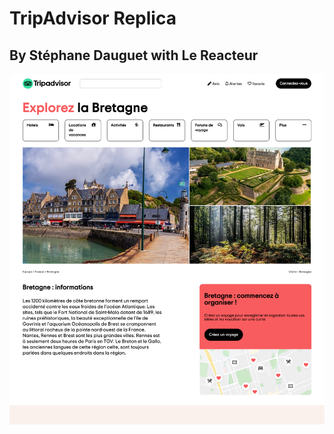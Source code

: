 # TripAdvisor Replica

## By Stéphane Dauguet with Le Reacteur

![TripAdvisor Screen](./capture-tripAdvisor.png)
